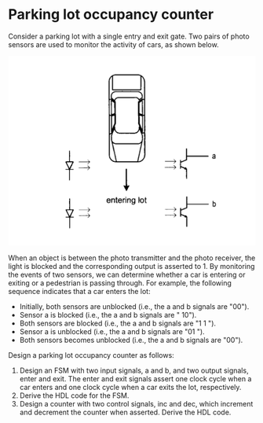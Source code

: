 # Parking lot occupancy counter
Consider a parking lot with a single entry and exit gate. Two pairs of photo sensors are used to monitor the activity of cars, as shown below.

![Alt text](https://github.com/MhAlghamdi/AdvancedDigitalDesign/blob/master/parking_lot_occupancy_counter/figure_1.png "Optional title")

When an object is between the photo transmitter and the photo receiver, the light is blocked and the corresponding output is asserted to 1. By monitoring the events of two sensors, we can determine whether a car is entering or exiting or a pedestrian is passing through. For example, the following sequence indicates that a car enters the lot:

* Initially, both sensors are unblocked (i.e., the a and b signals are "00").
* Sensor a is blocked (i.e., the a and b signals are " 10").
* Both sensors are blocked (i.e., the a and b signals are "1 1 ").
* Sensor a is unblocked (i.e., the a and b signals are "01 ").
* Both sensors becomes unblocked (i.e., the a and b signals are "00").

Design a parking lot occupancy counter as follows:

1. Design an FSM with two input signals, a and b, and two output signals, enter and exit. The enter and exit signals assert one clock cycle when a car enters and one clock cycle when a car exits the lot, respectively.
2. Derive the HDL code for the FSM.
3. Design a counter with two control signals, inc and dec, which increment and decrement the counter when asserted. Derive the HDL code.
